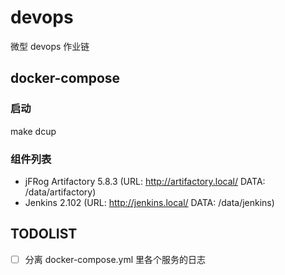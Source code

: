 # devops

微型 devops 作业链

## docker-compose

### 启动

make dcup

### 组件列表

- jFRog Artifactory 5.8.3 (URL: http://artifactory.local/ DATA: /data/artifactory)
- Jenkins 2.102 (URL: http://jenkins.local/ DATA: /data/jenkins)

## TODOLIST

- [ ] 分离 docker-compose.yml 里各个服务的日志
